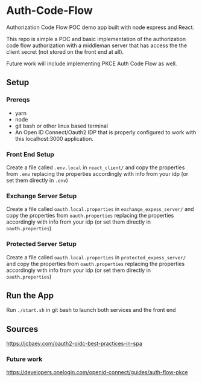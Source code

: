 # Auth-Code-Flow
Authorization Code Flow POC demo app built with node express and React.

This repo is simple a POC and basic implementation of the authorization code flow authorization with a middleman server that 
has access the the client secret (not stored on the front end at all).

Future work will include implementing PKCE Auth Code Flow as well.

## Setup

### Prereqs
* yarn
* node
* git bash or other linux based terminal
* An Open ID Connect/Oauth2 IDP that is properly configured to work with this localhost:3000 application.

### Front End Setup
Create a file called `.env.local` in `react_client/` and copy the properties from `.env` replacing the properties accordingly
with info from your idp (or set them directly in `.env`)

### Exchange Server Setup
Create a file called `oauth.local.properties` in `exchange_expess_server/` and copy the properties from `oauth.properties` replacing the properties accordingly with info from your idp (or set them directly in `oauth.properties`)

### Protected Server Setup
Create a file called `oauth.local.properties` in `protected_expess_server/` and copy the properties from `oauth.properties` replacing the properties accordingly with info from your idp (or set them directly in `oauth.properties`)

## Run the App
Run `./start.sh` in git bash to launch both services and the front end

## Sources
https://jcbaey.com/oauth2-oidc-best-practices-in-spa


### Future work
https://developers.onelogin.com/openid-connect/guides/auth-flow-pkce

